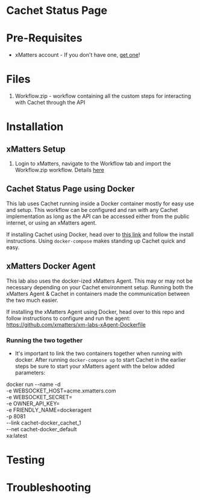 # Cachet Status Page

# Pre-Requisites
- xMatters account - If you don't have one, [get one](https://www.xmatters.com/)!

# Files
1. Workflow.zip - workflow containing all the custom steps for interacting with Cachet through the API

# Installation
## xMatters Setup
1. Login to xMatters, navigate to the Workflow tab and import the Workflow.zip workflow. Details [here](https://help.xmatters.com/ondemand/xmodwelcome/workflows/manage-workflows.htm#ImportExport)

## Cachet Status Page using Docker
This lab uses Cachet running inside a Docker container mostly for easy use and setup. This workflow can be configured and ran with any Cachet implementation as long as the API can be accessed either from the public internet, or using an xMatters agent.

If installing Cachet using Docker, head over to [this link](https://docs.cachethq.io/docs/get-started-with-docker) and follow the install instructions. Using `docker-compose` makes standing up Cachet quick and easy.

## xMatters Docker Agent
This lab also uses the docker-ized xMatters Agent. This may or may not be necessary depending on your Cachet environment setup. Running both the xMatters Agent & Cachet in containers made the communication between the two much easier. 

If installing the xMatters Agent using Docker, head over to this repo and follow instructions to configure and run the agent: https://github.com/xmatters/xm-labs-xAgent-Dockerfile

### Running the two together
- It's important to link the two containers together when running with docker. After running `docker-compose up` to start Cachet in the earlier steps be sure to start your xMatters agent with the below added parameters: 

docker run --name <XA-AGENT-NAME> -d \
   -e WEBSOCKET_HOST=acme.xmatters.com \
   -e WEBSOCKET_SECRET=<XMATTERS-KEY> \
   -e OWNER_API_KEY=<OWNER-API-KEY>  \
   -e FRIENDLY_NAME=dockeragent \
   -p 8081 \
   --link cachet-docker_cachet_1 \
   --net cachet-docker_default \
   xa:latest

# Testing


# Troubleshooting

